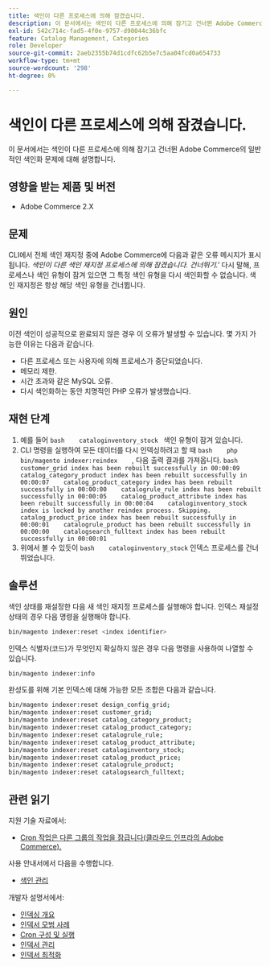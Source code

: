 ```yaml
---
title: 색인이 다른 프로세스에 의해 잠겼습니다.
description: 이 문서에서는 색인이 다른 프로세스에 의해 잠기고 건너뛴 Adobe Commerce의 일반적인 색인화 문제에 대해 설명합니다.
exl-id: 542c714c-fad5-4f0e-9757-d90044c36bfc
feature: Catalog Management, Categories
role: Developer
source-git-commit: 2aeb2355b74d1cdfc62b5e7c5aa04fcd0a654733
workflow-type: tm+mt
source-wordcount: '298'
ht-degree: 0%

---
```


# 색인이 다른 프로세스에 의해 잠겼습니다.

이 문서에서는 색인이 다른 프로세스에 의해 잠기고 건너뛴 Adobe Commerce의 일반적인 색인화 문제에 대해 설명합니다.

## 영향을 받는 제품 및 버전

* Adobe Commerce 2.X

## 문제

CLI에서 전체 색인 재지정 중에 Adobe Commerce에 다음과 같은 오류 메시지가 표시됩니다. *색인이 다른 색인 재지정 프로세스에 의해 잠겼습니다. 건너뛰기.&#39;* 다시 말해, 프로세스나 색인 유형이 잠겨 있으면 그 특정 색인 유형을 다시 색인화할 수 없습니다. 색인 재지정은 항상 해당 색인 유형을 건너뜁니다.

## 원인

이전 색인이 성공적으로 완료되지 않은 경우 이 오류가 발생할 수 있습니다. 몇 가지 가능한 이유는 다음과 같습니다.

* 다른 프로세스 또는 사용자에 의해 프로세스가 중단되었습니다.
* 메모리 제한.
* 시간 초과와 같은 MySQL 오류.
* 다시 색인화하는 동안 치명적인 PHP 오류가 발생했습니다.

## 재현 단계

1. 예를 들어    ```bash    cataloginventory_stock ```    색인 유형이 잠겨 있습니다.
1. CLI 명령을 실행하여 모든 데이터를 다시 인덱싱하려고 할 때    ```bash    php bin/magento indexer:reindex    ```, 다음 출력 결과를 가져옵니다.    ```bash    customer_grid index has been rebuilt successfully in 00:00:09    catalog_category_product index has been rebuilt successfully in 00:00:07    catalog_product_category index has been rebuilt successfully in 00:00:00    catalogrule_rule index has been rebuilt successfully in 00:00:05    catalog_product_attribute index has been rebuilt successfully in 00:00:04    cataloginventory_stock index is locked by another reindex process. Skipping.    catalog_product_price index has been rebuilt successfully in 00:00:01    catalogrule_product has been rebuilt successfully in 00:00:00    catalogsearch_fulltext index has been rebuilt successfully in 00:00:01    ```
1. 위에서 볼 수 있듯이    ```bash    cataloginventory_stock```    인덱스 프로세스를 건너뛰었습니다.


## 솔루션

색인 상태를 재설정한 다음 새 색인 재지정 프로세스를 실행해야 합니다. 인덱스 재설정 상태의 경우 다음 명령을 실행해야 합니다.

```bash
bin/magento indexer:reset <index identifier>
```

인덱스 식별자(코드)가 무엇인지 확실하지 않은 경우 다음 명령을 사용하여 나열할 수 있습니다.

```bash
bin/magento indexer:info
```

완성도를 위해 기본 인덱스에 대해 가능한 모든 조합은 다음과 같습니다.

```bash
bin/magento indexer:reset design_config_grid;
bin/magento indexer:reset customer_grid;
bin/magento indexer:reset catalog_category_product;
bin/magento indexer:reset catalog_product_category;
bin/magento indexer:reset catalogrule_rule;
bin/magento indexer:reset catalog_product_attribute;
bin/magento indexer:reset cataloginventory_stock;
bin/magento indexer:reset catalog_product_price;
bin/magento indexer:reset catalogrule_product;
bin/magento indexer:reset catalogsearch_fulltext;
```


## 관련 읽기

지원 기술 자료에서:

* [Cron 작업은 다른 그룹의 작업을 잠급니다(클라우드 인프라의 Adobe Commerce).](/help/troubleshooting/miscellaneous/cron-tasks-lock-tasks-from-other-groups.md)

사용 안내서에서 다음을 수행합니다.

* [색인 관리](https://experienceleague.adobe.com/en/docs/commerce-admin/systems/tools/index-management?itm_source=merchdocs&amp;itm_medium=search_page&amp;itm_campaign=federated_search&amp;itm_term=reindexing)

개발자 설명서에서:

* [인덱싱 개요](https://developer.adobe.com/commerce/php/development/components/indexing/)
* [인덱서 모범 사례](https://experienceleague.adobe.com/en/docs/commerce-operations/performance-best-practices/configuration)
* [Cron 구성 및 실행](https://experienceleague.adobe.com/en/docs/commerce-operations/configuration-guide/cli/configure-cron-jobs)
* [인덱서 관리](https://experienceleague.adobe.com/en/docs/commerce-operations/configuration-guide/cli/manage-indexers)
* [인덱서 최적화](https://developer.adobe.com/commerce/php/development/components/indexing/optimization/)
